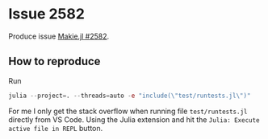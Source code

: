 # Issue 2582

Produce issue [Makie.jl #2582](https://github.com/MakieOrg/Makie.jl/issues/2582).

## How to reproduce

Run
```julia
julia --project=. --threads=auto -e "include(\"test/runtests.jl\")"
```

For me I only get the stack overflow when running file `test/runtests.jl` directly from
VS Code. Using the Julia extension and hit the `Julia: Execute active file in REPL` button.
